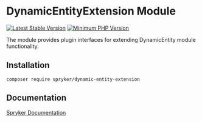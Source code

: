 # DynamicEntityExtension Module
[![Latest Stable Version](https://poser.pugx.org/spryker/dynamic-entity-extension/v/stable.svg)](https://packagist.org/packages/spryker/dynamic-entity-extension)
[![Minimum PHP Version](https://img.shields.io/badge/php-%3E%3D%208.2-8892BF.svg)](https://php.net/)

The module provides plugin interfaces for extending DynamicEntity module functionality.

## Installation

```
composer require spryker/dynamic-entity-extension
```

## Documentation

[Spryker Documentation](https://docs.spryker.com)
